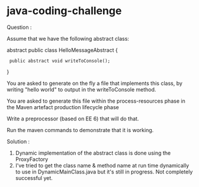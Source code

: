 # java-coding-challenge

Question :

Assume that we have the following abstract class:

abstract public class HelloMessageAbstract {

	 public abstract void writeToConsole();

}

You are asked to generate on the fly a file that implements this class, by writing "hello world" to output in the writeToConsole method.

You are asked to generate this file within the process-resources phase in the Maven artefact production lifecycle phase 

Write a preprocessor (based on EE 6) that will do that.

Run the maven commands to demonstrate that it is working.

Solution :

1. Dynamic implementation of the abstract class is done using the ProxyFactory
2. I've tried to get the class name & method name at run time dynamically to use in DynamicMainClass.java but it's still in progress. Not completely successful yet.
